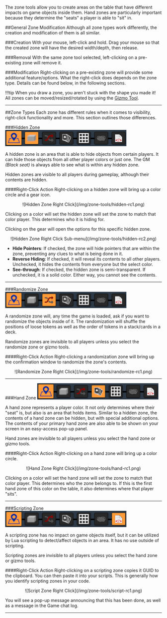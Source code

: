 The zone tools allow you to create areas on the table that have different impacts on game objects inside them. Hand zones are particularly important because they determine the "seats" a player is able to "sit" in.

##General Zone Modification
Although all zone types work differently, the creation and modification of them is all similar.

###Creation
With your mouse, left-click and hold. Drag your mouse so that the created zone will have the desired width/depth, then release.

###Removal
With the same zone tool selected, left-clicking on a pre-existing zone will remove it.

###Modification
Right-clicking on a pre-existing zone will provide some additional feature/options. What the right-click does depends on the zone type. Details can be found below, in the following sections.

!!!tip
    When you draw a zone, you aren't stuck with the shape you made it! All zones can be moved/resized/rotated by using the [Gizmo Tool](gizmo-tool.md).


---

##Zone Types
Each zone has different rules when it comes to visibility, right-click functionality and more. This section outlines those differences.

###Hidden Zone
![Hidden Zone Menu](/img/zone-tools/hidden-zone-menu.png)

A hidden zone is an area that is able to hide objects from certain players. It can hide those objects from all other player colors or just one. The GM *(Black seat)* is always able to see what is within any hidden zone.

Hidden zones are visible to all players during gameplay, although their contents are hidden.

####Right-Click Action
Right-clicking on a hidden zone will bring up a color circle and a gear icon.

<center>![Hidden Zone Right Click](/img/zone-tools/hidden-rc1.png)</center>

Clicking on a color will set the hidden zone will set the zone to match that color player. This determines who it is hiding for.

Clicking on the gear will open the options for this specific hidden zone.

<center>![Hidden Zone Right Click Sub-menu](/img/zone-tools/hidden-rc2.png)</center>

* **Hide Pointers**: If checked, the zone will hide pointers that are within the zone, preventing any clues to what is being done in it.
* **Reverse Hiding**: If checked, it will reveal its contents to all other players. Unchecked, it hides the contents from everyone but the select color.
* **See-through**: If checked, the hidden zone is semi-transparent. If unchecked, it is a solid color. Either way, you cannot see the contents.




---


###Randomize Zone
![Randomize Zone Menu](/img/zone-tools/randomize-zone-menu.png)

A randomize zone will, any time the game is loaded, ask if you want to randomize the objects inside of it. The randomization will shuffle the positions of loose tokens as well as the order of tokens in a stack/cards in a deck. 

Randomize zones are invisible to all players unless you select the randomize zone or gizmo tools.

####Right-Click Action
Right-clicking a randomization zone will bring up the confirmation window to randomize the zone's contents.

<center>![Randomize Zone Right Click](/img/zone-tools/randomize-rc1.png)</center>





---


###Hand Zone
![Hand Zone Menu](/img/zone-tools/hand-zone-menu.png)

A hand zone represents a player color. It not only determines where their "seat" is, but also is an area that holds items. Similar to a hidden zone, the contents of a hand zone can be hidden, but with special additional options. The contents of your primary hand zone are also able to be shown on your screen in an easy-access pop-up panel.

Hand zones are invisible to all players unless you select the hand zone or gizmo tools.

####Right-Click Action
Right-clicking on a hand zone will bring up a color circle.

<center>![Hand Zone Right Click](/img/zone-tools/hand-rc1.png)</center>

Clicking on a color will set the hand zone will set the zone to match that color player. This determines who the zone belongs to. If this is the first hand zone of this color on the table, it also determines where that player "sits".






---


###Scripting Zone
![Script Zone Menu](/img/zone-tools/script-zone-menu.png)

A scripting zone has no impact on game objects itself, but it can be utilized by Lua scripting to detect/affect objects in an area. It has no use outside of scripting.

Scripting zones are invisible to all players unless you select the hand zone or gizmo tools.

####Right-Click Action
Right-clicking on a scripting zone copies it GUID to the clipboard. You can then paste it into your scripts. This is generally how you identify scripting zones in your code.

<center>![Script Zone Right Click](/img/zone-tools/script-rc1.png)</center>

You will see a pop-up message announcing that this has been done, as well as a message in the Game chat log.

---
